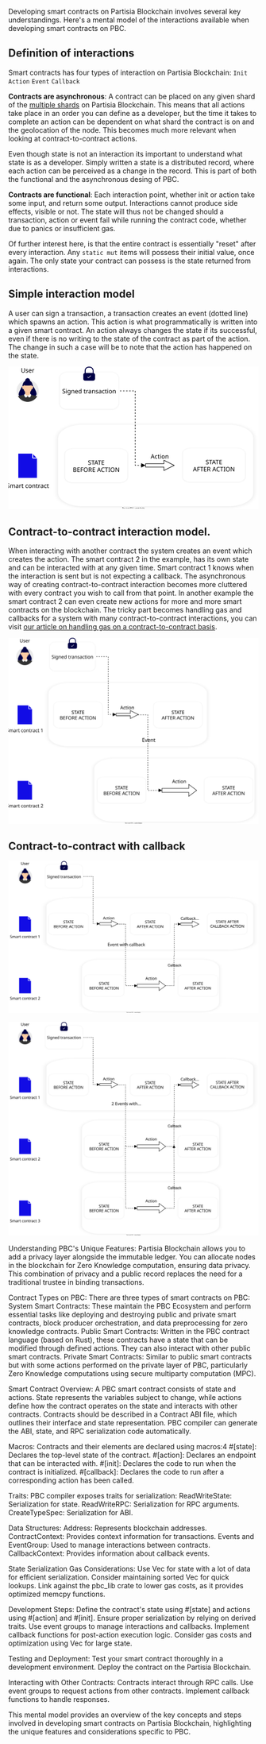Developing smart contracts on Partisia Blockchain involves several key understandings. Here's a mental model of the
interactions available when developing smart contracts on PBC.

## Definition of interactions

Smart contracts has four types of interaction on Partisia Blockchain:
`Init`
`Action`
`Event`
`Callback`

**Contracts are asynchronous**: A contract can be placed on any given shard of
the [multiple shards](../pbc-fundamentals/sharding.md) on Partisia Blockchain. This means that all actions take place in
an order you can define as a developer, but the time it takes to complete an action can be dependent on what shard the
contract is on and the geolocation of the node. This becomes much more relevant when looking at contract-to-contract
actions.

Even though state is not an interaction its important to understand what state is as a developer. Simply written a state
is a distributed record, where each action can be perceived as a change in the record. This is part of both the
functional and the asynchronous desing of PBC.

**Contracts are functional**: Each interaction point, whether init or action take some input, and return some output.
Interactions cannot produce side effects, visible or not. The state will thus not be changed should a transaction,
action or event fail while running the contract code, whether due to panics or insufficient gas.

Of further interest here, is that the entire contract is essentially "reset" after every interaction. Any `static mut`
items will possess their initial value, once again. The only state your contract can possess is the state returned from
interactions.

## Simple interaction model

A user can sign a transaction, a transaction creates an event (dotted line) which spawns an action. This action is what
programmatically is written into a given smart contract. An action always changes the state if its successful, even if
there is no writing to the state of the contract as part of the action. The change in such a case will be to note that
the action has happened on the state.

![SmartContractMentalModelSimple.svg](mental-models/SmartContractMentalModelSimple.svg)

## Contract-to-contract interaction model.

When interacting with another contract the system creates an event which creates the action. The smart contract 2 in the
example, has its own state and
can be interacted with at any given time. Smart contract 1 knows when the interaction is sent but is not expecting a
callback. The asynchronous way of creating contract-to-contract interaction becomes more
cluttered with every contract you wish to call from that point. In another example the smart contract 2 can even create
new actions for more and more smart contracts on the blockchain. The tricky part becomes handling gas and callbacks for
a system with many contract-to-contract interactions, you can
visit [our article on handling gas on a contract-to-contract basis](gas/contract-to-contract-gas-estimation.md).

![SmartContractMentalModelcontract-to-contract.svg](mental-models%2FSmartContractMentalModelcontract-to-contract.svg)

## Contract-to-contract with callback



![SmartContractMentalModelWithCallback.svg](mental-models%2FSmartContractMentalModelWithCallback.svg)

![SmartContractMentalModelTwoActionsOneCallback.svg](mental-models%2FSmartContractMentalModelTwoActionsOneCallback.svg)

Understanding PBC's Unique Features:
Partisia Blockchain allows you to add a privacy layer alongside the immutable ledger.
You can allocate nodes in the blockchain for Zero Knowledge computation, ensuring data privacy.
This combination of privacy and a public record replaces the need for a traditional trustee in binding transactions.

Contract Types on PBC:
There are three types of smart contracts on PBC:
System Smart Contracts: These maintain the PBC Ecosystem and perform essential tasks like deploying and destroying
public and private smart contracts, block producer orchestration, and data preprocessing for zero knowledge contracts.
Public Smart Contracts: Written in the PBC contract language (based on Rust), these contracts have a state that can be
modified through defined actions. They can also interact with other public smart contracts.
Private Smart Contracts: Similar to public smart contracts but with some actions performed on the private layer of PBC,
particularly Zero Knowledge computations using secure multiparty computation (MPC).

Smart Contract Overview:
A PBC smart contract consists of state and actions.
State represents the variables subject to change, while actions define how the contract operates on the state and
interacts with other contracts.
Contracts should be described in a Contract ABI file, which outlines their interface and state representation.
PBC compiler can generate the ABI, state, and RPC serialization code automatically.

Macros:
Contracts and their elements are declared using macros:4
#[state]: Declares the top-level state of the contract.
#[action]: Declares an endpoint that can be interacted with.
#[init]: Declares the code to run when the contract is initialized.
#[callback]: Declares the code to run after a corresponding action has been called.

Traits:
PBC compiler exposes traits for serialization:
ReadWriteState: Serialization for state.
ReadWriteRPC: Serialization for RPC arguments.
CreateTypeSpec: Serialization for ABI.

Data Structures:
Address: Represents blockchain addresses.
ContractContext: Provides context information for transactions.
Events and EventGroup: Used to manage interactions between contracts.
CallbackContext: Provides information about callback events.

State Serialization Gas Considerations:
Use Vec<T> for state with a lot of data for efficient serialization.
Consider maintaining sorted Vec for quick lookups.
Link against the pbc_lib crate to lower gas costs, as it provides optimized memcpy functions.

Development Steps:
Define the contract's state using #[state] and actions using #[action] and #[init].
Ensure proper serialization by relying on derived traits.
Use event groups to manage interactions and callbacks.
Implement callback functions for post-action execution logic.
Consider gas costs and optimization using Vec<T> for large state.

Testing and Deployment:
Test your smart contract thoroughly in a development environment.
Deploy the contract on the Partisia Blockchain.

Interacting with Other Contracts:
Contracts interact through RPC calls.
Use event groups to request actions from other contracts.
Implement callback functions to handle responses.

This mental model provides an overview of the key concepts and steps involved in developing smart contracts on Partisia
Blockchain, highlighting the unique features and considerations specific to PBC.